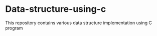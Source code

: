 # Data-structure-using-c
This repository contains various data structure implementation using C program
